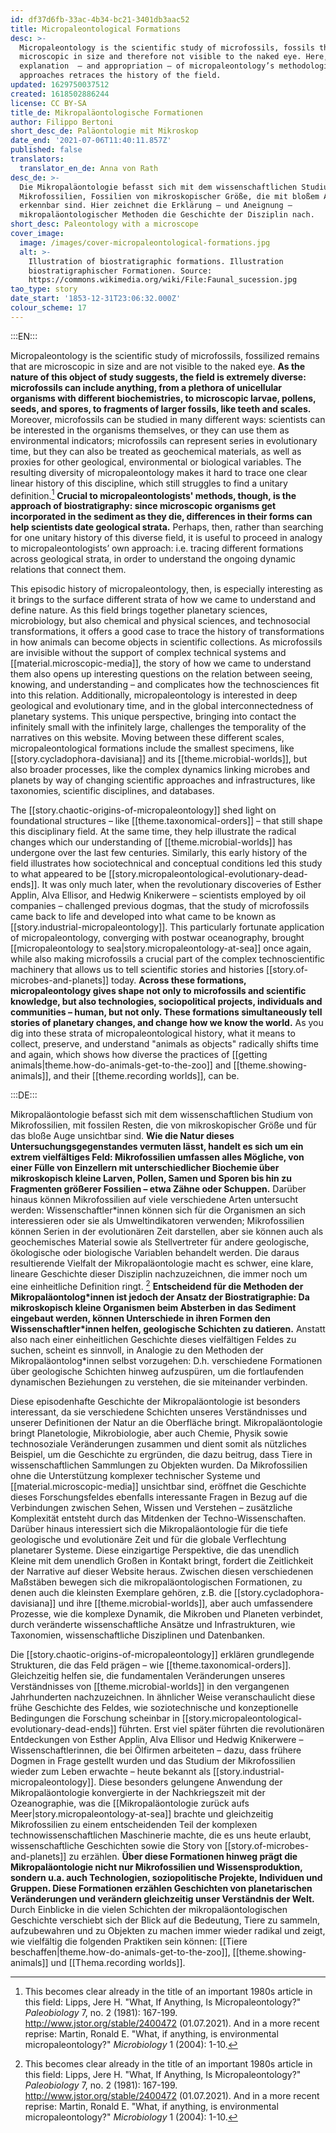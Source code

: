 ```yaml
---
id: df37d6fb-33ac-4b34-bc21-3401db3aac52
title: Micropaleontological Formations
desc: >-
  Micropaleontology is the scientific study of microfossils, fossils that are
  microscopic in size and therefore not visible to the naked eye. Here, the
  explanation  – and appropriation – of micropaleontology’s methodological
  approaches retraces the history of the field. 
updated: 1629750037512
created: 1618502886244
license: CC BY-SA
title_de: Mikropaläontologische Formationen
author: Filippo Bertoni
short_desc_de: Paläontologie mit Mikroskop
date_end: '2021-07-06T11:40:11.857Z'
published: false
translators:
  translator_en_de: Anna von Rath
desc_de: >-
  Die Mikropaläontologie befasst sich mit dem wissenschaftlichen Studium von
  Mikrofossilien, Fossilien von mikroskopischer Größe, die mit bloßem Auge nicht
  erkennbar sind. Hier zeichnet die Erklärung – und Aneignung –
  mikropaläontologischer Methoden die Geschichte der Disziplin nach.
short_desc: Paleontology with a microscope
cover_image:
  image: /images/cover-micropaleontological-formations.jpg
  alt: >-
    Illustration of biostratigraphic formations. Illustration
    biostratigraphischer Formationen. Source:
    https://commons.wikimedia.org/wiki/File:Faunal_sucession.jpg
tao_type: story
date_start: '1853-12-31T23:06:32.000Z'
colour_scheme: 17
---
```


:::EN:::

Micropaleontology is the scientific study of microfossils, fossilized remains that are microscopic in size and are not visible to the naked eye. **As the nature of this object of study suggests, the field is extremely diverse: microfossils can include anything, from a plethora of unicellular organisms with different biochemistries, to microscopic larvae, pollens, seeds, and spores, to fragments of larger fossils, like teeth and scales.** Moreover, microfossils can be studied in many different ways: scientists can be interested in the organisms themselves, or they can use them as environmental indicators; microfossils can represent series in evolutionary time, but they can also be treated as geochemical materials, as well as proxies for other geological, environmental or biological variables. The resulting diversity of micropaleontology makes it hard to trace one clear linear history of this discipline, which still struggles to find a unitary definition.[^1] **Crucial to micropaleontologists' methods, though, is the approach of biostratigraphy: since microscopic organisms get incorporated in the sediment as they die, differences in their forms can help scientists date geological strata.** Perhaps, then, rather than searching for one unitary history of this diverse field, it is useful to proceed in analogy to micropaleontologists’ own approach: i.e. tracing different formations across geological strata, in order to understand the ongoing dynamic relations that connect them.

This episodic history of micropaleontology, then, is especially interesting as it brings to the surface different strata of how we came to understand and define nature. As this field brings together planetary sciences, microbiology, but also chemical and physical sciences, and technosocial transformations, it offers a good case to trace the history of transformations in how animals can become objects in scientific collections. As microfossils are invisible without the support of complex technical systems and [[material.microscopic-media]], the story of how we came to understand them also opens up interesting questions on the relation between seeing, knowing, and understanding – and complicates how the technosciences fit into this relation. Additionally, micropaleontology is interested in deep geological and evolutionary time, and in the global interconnectedness of planetary systems. This unique perspective, bringing into contact the infinitely small with the infinitely large, challenges the temporality of the narratives on this website. Moving between these different scales, micropaleontological formations include the smallest specimens, like [[story.cycladophora-davisiana]] and its [[theme.microbial-worlds]], but also broader processes, like the complex dynamics linking microbes and planets by way of changing scientific approaches and infrastructures, like taxonomies, scientific disciplines, and databases.

The [[story.chaotic-origins-of-micropaleontology]] shed light on foundational structures – like [[theme.taxonomical-orders]] – that still shape this disciplinary field. At the same time, they help illustrate the radical changes which our understanding of [[theme.microbial-worlds]] has undergone over the last few centuries. Similarly, this early history of the field illustrates how sociotechnical and conceptual conditions led this study to what appeared to be [[story.micropaleontological-evolutionary-dead-ends]]. It was only much later, when the revolutionary discoveries of Esther Applin, Alva Ellisor, and Hedwig Knikerwere – scientists employed by oil companies – challenged previous dogmas, that the study of microfossils came back to life and developed into what came to be known as [[story.industrial-micropaleontology]]. This particularly fortunate application of micropaleontology, converging with postwar oceanography, brought [[micropaleontology to sea|story.micropaleontology-at-sea]] once again, while also making microfossils a crucial part of the complex technoscientific machinery that allows us to tell scientific stories and histories [[story.of-microbes-and-planets]] today. **Across these formations, micropaleontology gives shape not only to microfossils and scientific knowledge, but also technologies, sociopolitical projects, individuals and communities – human, but not only. These formations simultaneously tell stories of planetary changes, and change how we know the world.** As you dig into these strata of micropaleontological history, what it means to collect, preserve, and understand "animals as objects" radically shifts time and again, which shows how diverse the practices of [[getting animals|theme.how-do-animals-get-to-the-zoo]] and [[theme.showing-animals]], and their [[theme.recording worlds]], can be.

[^1]: This becomes clear already in the title of an important 1980s article in this field: Lipps, Jere H. "What, If Anything, Is Micropaleontology?" _Paleobiology_ 7, no. 2 (1981): 167-199. http://www.jstor.org/stable/2400472 (01.07.2021). And in a more recent reprise: Martin, Ronald E. "What, if anything, is environmental micropaleontology?" _Microbiology_ 1 (2004): 1-10.

:::DE:::

Mikropaläontologie befasst sich mit dem wissenschaftlichen Studium von Mikrofossilien, mit fossilen Resten, die von mikroskopischer Größe und für das bloße Auge unsichtbar sind. **Wie die Natur dieses Untersuchungsgegenstandes vermuten lässt, handelt es sich um ein extrem vielfältiges Feld: Mikrofossilien umfassen alles Mögliche, von einer Fülle von Einzellern mit unterschiedlicher Biochemie über mikroskopisch kleine Larven, Pollen, Samen und Sporen bis hin zu Fragmenten größerer Fossilien – etwa Zähne oder Schuppen.** Darüber hinaus können Mikrofossilien auf viele verschiedene Arten untersucht werden: Wissenschaftler\*innen können sich für die Organismen an sich interessieren oder sie als Umweltindikatoren verwenden; Mikrofossilien können Serien in der evolutionären Zeit darstellen, aber sie können auch als geochemisches Material sowie als Stellvertreter für andere geologische, ökologische oder biologische Variablen behandelt werden. Die daraus resultierende Vielfalt der Mikropaläontologie macht es schwer, eine klare, lineare Geschichte dieser Disziplin nachzuzeichnen, die immer noch um eine einheitliche Definition ringt. [^1] **Entscheidend für die Methoden der Mikropaläontolog\*innen ist jedoch der Ansatz der Biostratigraphie: Da mikroskopisch kleine Organismen beim Absterben in das Sediment eingebaut werden, können Unterschiede in ihren Formen den Wissenschaftler\*innen helfen, geologische Schichten zu datieren.** Anstatt also nach einer einheitlichen Geschichte dieses vielfältigen Feldes zu suchen, scheint es sinnvoll, in Analogie zu den Methoden der Mikropaläontolog\*innen selbst vorzugehen: D.h. verschiedene Formationen über geologische Schichten hinweg aufzuspüren, um die fortlaufenden dynamischen Beziehungen zu verstehen, die sie miteinander verbinden.

Diese episodenhafte Geschichte der Mikropaläontologie ist besonders interessant, da sie verschiedene Schichten unseres Verständnisses und unserer Definitionen der Natur an die Oberfläche bringt. Mikropaläontologie bringt Planetologie, Mikrobiologie, aber auch Chemie, Physik sowie technosoziale Veränderungen zusammen und dient somit als nützliches Beispiel, um die Geschichte zu ergründen, die dazu beitrug, dass Tiere in wissenschaftlichen Sammlungen zu Objekten wurden. Da Mikrofossilien ohne die Unterstützung komplexer technischer Systeme und [[material.microscopic-media]] unsichtbar sind, eröffnet die Geschichte dieses Forschungsfeldes ebenfalls interessante Fragen in Bezug auf die Verbindungen zwischen Sehen, Wissen und Verstehen – zusätzliche Komplexität entsteht durch das Mitdenken der Techno-Wissenschaften. Darüber hinaus interessiert sich die Mikropaläontologie für die tiefe geologische und evolutionäre Zeit und für die globale Verflechtung planetarer Systeme. Diese einzigartige Perspektive, die das unendlich Kleine mit dem unendlich Großen in Kontakt bringt, fordert die Zeitlichkeit der Narrative auf dieser Website heraus. Zwischen diesen verschiedenen Maßstäben bewegen sich die mikropaläontologischen Formationen, zu denen auch die kleinsten Exemplare gehören, z.B. die [[story.cycladophora-davisiana]] und ihre [[theme.microbial-worlds]], aber auch umfassendere Prozesse, wie die komplexe Dynamik, die Mikroben und Planeten verbindet, durch veränderte wissenschaftliche Ansätze und Infrastrukturen, wie Taxonomien, wissenschaftliche Disziplinen und Datenbanken.

Die [[story.chaotic-origins-of-micropaleontology]] erklären grundlegende Strukturen, die das Feld prägen – wie [[theme.taxonomical-orders]]. Gleichzeitig helfen sie, die fundamentalen Veränderungen unseres Verständnisses von [[theme.microbial-worlds]] in den vergangenen Jahrhunderten nachzuzeichnen. In ähnlicher Weise veranschaulicht diese frühe Geschichte des Feldes, wie soziotechnische und konzeptionelle Bedingungen die Forschung scheinbar in [[story.micropaleontological-evolutionary-dead-ends]] führten. Erst viel später führten die revolutionären Entdeckungen von Esther Applin, Alva Ellisor und Hedwig Knikerwere – Wissenschaftlerinnen, die bei Ölfirmen arbeiteten – dazu, dass frühere Dogmen in Frage gestellt wurden und das Studium der Mikrofossilien wieder zum Leben erwachte – heute bekannt als [[story.industrial-micropaleontology]]. Diese besonders gelungene Anwendung der Mikropaläontologie konvergierte in der Nachkriegszeit mit der Ozeanographie, was die [[Mikropaläontologie zurück aufs Meer|story.micropaleontology-at-sea]] brachte und gleichzeitig Mikrofossilien zu einem entscheidenden Teil der komplexen technowissenschaftlichen Maschinerie machte, die es uns heute erlaubt, wissenschaftliche Geschichten sowie die Story von [[story.of-microbes-and-planets]] zu erzählen. **Über diese Formationen hinweg prägt die Mikropaläontologie nicht nur Mikrofossilien und Wissensproduktion, sondern u.a. auch Technologien, soziopolitische Projekte, Individuen und Gruppen. Diese Formationen erzählen Geschichten von planetarischen Veränderungen und verändern gleichzeitig unser Verständnis der Welt.** Durch Einblicke in die vielen Schichten der mikropaläontologischen Geschichte verschiebt sich der Blick auf die Bedeutung, Tiere zu sammeln, aufzubewahren und zu Objekten zu machen immer wieder radikal und zeigt, wie vielfältig die folgenden Praktiken sein können: [[Tiere beschaffen|theme.how-do-animals-get-to-the-zoo]], [[theme.showing-animals]] und [[Thema.recording worlds]].

[^1]: Dies wird schon im Titel eines wichtigen Beitrags aus den 1980er Jahren deutlich: Lipps, Jere H. "What, If Anything, Is Micropaleontology?" _Paleobiology_ 7, Nr. 2 (1981): 167-199. http://www.jstor.org/stable/2400472 (01.07.2021). Und eine neuere Wiederholung: Martin, Ronald E. "What, if anything, is environmental micropaleontology?" _Microbiology_ 1 (2004): 1-10.
